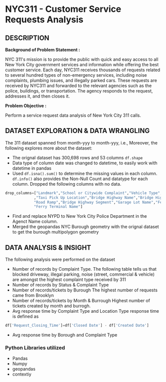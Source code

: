 # NYC311 - Customer Service Requests Analysis

## DESCRIPTION

**Background of Problem Statement :**

NYC 311's mission is to provide the public with quick and easy access to all New York City government services and information while offering the best customer service. Each day, NYC311 receives thousands of requests related to several hundred types of non-emergency services, including noise complaints, plumbing issues, and illegally parked cars. These requests are received by NYC311 and forwarded to the relevant agencies such as the police, buildings, or transportation. The agency responds to the request, addresses it, and then closes it.

**Problem Objective :**

Perform a service request data analysis of New York City 311 calls. 

## DATASET EXPLORATION & DATA WRANGLING 
The 311 dataset spanned from month-yyy to month-yyy, i.e., Moreover, the following explores more about the dataset:
- The orignal dataset has 300,698 rows and 53 columns `df.shape`
- Data type of column date was changed to datetime, to easily work with datetime in pandas 
- Used `df.isna().sum()` to determine the missing values in each column. `df.info()` also provides the Non-Null Count and datatype for each column. Dropped the following columns with no data. 
```Python
drop_columns=["Landmark","School or Citywide Complaint","Vehicle Type","Taxi Company Borough"
             ,"Taxi Pick Up Location","Bridge Highway Name","Bridge Highway Direction",
             "Road Ramp","Bridge Highway Segment","Garage Lot Name","Ferry Direction",
             "Ferry Terminal Name"]
```
- Find and replace NYPD to New York City Police Department in the Agenct Name column. 
- Merged the geopandas NYC Burough geometry with the orignal dataset to get the burough multipolygon geometry

## DATA ANALYSIS & INSIGHT
The following analysis were performed on the dataset
- Number of records by Complaint Type. 
The following table tells us that blocked driveway, illegal parking, noise (street, commercial & vehicle) are amongst the highest complaint type received by 311  
- Number of records by Status & Complaint Type
- Number of records/tickets by Burough
The highest number of requests came from Brooklyn 
- Number of records/tickets by Month & Burrough
Highest number of tickets created by month and burrogh.
- Avg response time by Complaint Type and  Location Type
response time is defined as 
```python
df['Request_Closing_Time']=df['Closed Date'] - df['Created Date']
```
- Avg response time by Borough and Complaint Type

### Python Libraries utilized
- Pandas
- Numpy
- geopandas
- contextiy

